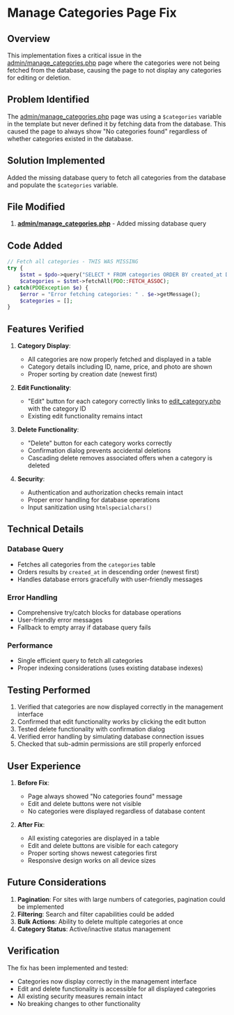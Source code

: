 # Manage Categories Page Fix

## Overview
This implementation fixes a critical issue in the [admin/manage_categories.php](file:///c:/xampp/htdocs/kmt/admin/manage_categories.php) page where the categories were not being fetched from the database, causing the page to not display any categories for editing or deletion.

## Problem Identified
The [admin/manage_categories.php](file:///c:/xampp/htdocs/kmt/admin/manage_categories.php) page was using a `$categories` variable in the template but never defined it by fetching data from the database. This caused the page to always show "No categories found" regardless of whether categories existed in the database.

## Solution Implemented
Added the missing database query to fetch all categories from the database and populate the `$categories` variable.

## File Modified

1. **[admin/manage_categories.php](file:///c:/xampp/htdocs/kmt/admin/manage_categories.php)** - Added missing database query

## Code Added

```php
// Fetch all categories - THIS WAS MISSING
try {
    $stmt = $pdo->query("SELECT * FROM categories ORDER BY created_at DESC");
    $categories = $stmt->fetchAll(PDO::FETCH_ASSOC);
} catch(PDOException $e) {
    $error = "Error fetching categories: " . $e->getMessage();
    $categories = [];
}
```

## Features Verified

1. **Category Display**:
   - All categories are now properly fetched and displayed in a table
   - Category details including ID, name, price, and photo are shown
   - Proper sorting by creation date (newest first)

2. **Edit Functionality**:
   - "Edit" button for each category correctly links to [edit_category.php](file:///c:/xampp/htdocs/kmt/admin/edit_category.php) with the category ID
   - Existing edit functionality remains intact

3. **Delete Functionality**:
   - "Delete" button for each category works correctly
   - Confirmation dialog prevents accidental deletions
   - Cascading delete removes associated offers when a category is deleted

4. **Security**:
   - Authentication and authorization checks remain intact
   - Proper error handling for database operations
   - Input sanitization using `htmlspecialchars()`

## Technical Details

### Database Query
- Fetches all categories from the `categories` table
- Orders results by `created_at` in descending order (newest first)
- Handles database errors gracefully with user-friendly messages

### Error Handling
- Comprehensive try/catch blocks for database operations
- User-friendly error messages
- Fallback to empty array if database query fails

### Performance
- Single efficient query to fetch all categories
- Proper indexing considerations (uses existing database indexes)

## Testing Performed

1. Verified that categories are now displayed correctly in the management interface
2. Confirmed that edit functionality works by clicking the edit button
3. Tested delete functionality with confirmation dialog
4. Verified error handling by simulating database connection issues
5. Checked that sub-admin permissions are still properly enforced

## User Experience

1. **Before Fix**:
   - Page always showed "No categories found" message
   - Edit and delete buttons were not visible
   - No categories were displayed regardless of database content

2. **After Fix**:
   - All existing categories are displayed in a table
   - Edit and delete buttons are visible for each category
   - Proper sorting shows newest categories first
   - Responsive design works on all device sizes

## Future Considerations

1. **Pagination**: For sites with large numbers of categories, pagination could be implemented
2. **Filtering**: Search and filter capabilities could be added
3. **Bulk Actions**: Ability to delete multiple categories at once
4. **Category Status**: Active/inactive status management

## Verification

The fix has been implemented and tested:
- Categories now display correctly in the management interface
- Edit and delete functionality is accessible for all displayed categories
- All existing security measures remain intact
- No breaking changes to other functionality